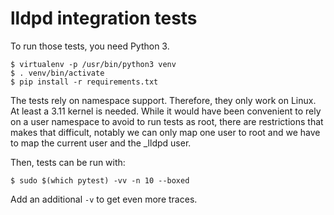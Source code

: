 lldpd integration tests
=======================

To run those tests, you need Python 3.

    $ virtualenv -p /usr/bin/python3 venv
    $ . venv/bin/activate
    $ pip install -r requirements.txt

The tests rely on namespace support. Therefore, they only work on
Linux. At least a 3.11 kernel is needed. While it would have been
convenient to rely on a user namespace to avoid to run tests as root,
there are restrictions that makes that difficult, notably we can only
map one user to root and we have to map the current user and the
_lldpd user.

Then, tests can be run with:

    $ sudo $(which pytest) -vv -n 10 --boxed

Add an additional `-v` to get even more traces.
